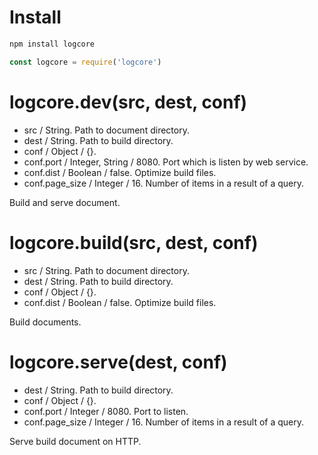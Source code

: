 # Install

```bash
npm install logcore
```

```js
const logcore = require('logcore')
```

# logcore.dev(src, dest, conf)

* src / String. Path to document directory.
* dest / String. Path to build directory.
* conf / Object / {}.
* conf.port / Integer, String / 8080. Port which is listen by web service.
* conf.dist / Boolean / false. Optimize build files.
* conf.page_size / Integer / 16. Number of items in a result of a query.

Build and serve document.

# logcore.build(src, dest, conf)

* src / String. Path to document directory.
* dest / String. Path to build directory.
* conf / Object / {}.
* conf.dist / Boolean / false. Optimize build files.

Build documents.

# logcore.serve(dest, conf)

* dest / String. Path to build directory.
* conf / Object / {}.
* conf.port / Integer / 8080. Port to listen.
* conf.page_size / Integer / 16. Number of items in a result of a query.

Serve build document on HTTP.
